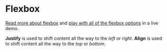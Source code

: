 # Flexbox

[Read more about flexbox](http://learnlayout.com/flexbox.html) and [play with all of the flexbox options](http://flexboxin5.com) in a live demo.

**Justify** is used to shift content all the way to the _left_ or _right_.
**Align** is used to shift content all the way to the _top_ or _bottom_.
